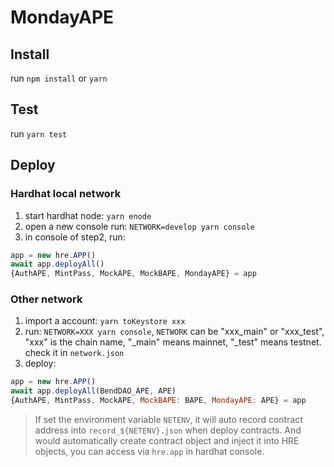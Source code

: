 # MondayAPE
## Install
run `npm install` or `yarn`

## Test
run `yarn test`

## Deploy

### Hardhat local network
1. start hardhat node: `yarn enode`
2. open a new console run: `NETWORK=develop yarn console`
3. in console of step2, run:
```js
app = new hre.APP()
await app.deployAll()
{AuthAPE, MintPass, MockAPE, MockBAPE, MondayAPE} = app
```
### Other network
1. import a account: `yarn toKeystore xxx`
2. run: `NETWORK=XXX yarn console`, `NETWORK` can be "xxx_main" or "xxx_test", "xxx" is the chain name, "_main" means mainnet, "_test" means testnet. check it in `network.json`
3. deploy:
```js
app = new hre.APP()
await app.deployAll(BendDAO_APE, APE)
{AuthAPE, MintPass, MockAPE, MockBAPE: BAPE, MondayAPE: APE} = app
```

> If set the environment variable `NETENV`, it will auto record contract address into `record_${NETENV}.json` when deploy contracts. And would automatically create contract object and inject it into HRE objects, you can access via `hre.app` in hardhat console.